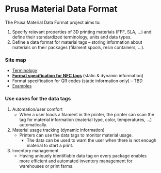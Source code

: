 # Prusa Material Data Format

The Prusa Material Data Format project aims to:

1. Specify relevant properties of 3D printing materials (FFF, SLA, ...) and define their standardized terminology, units and data types.
1. Define a data format for material tags – storing information about materials on their packages (filament spools, resin containers, ...).

### Site map

* [Terminology](terminology.md)
* [**Format specification for NFC tags**](nfc_data_format.md) (static & dynamic information)
* Format specification for QR codes (static information only) – TBD
* [Examples](examples.md)

### Use cases for the data tags

1. Automation/user comfort
	 - When a user loads a filament in the printer, the printer can scan the tag for material information (material type, color, temperatures, ...) automatically.
2. Material usage tracking (dynamic information)
	 - Printers can use the data tags to monitor material usage.
	 	- The data can be used to warn the user when there is not enough material to start a print.
3. Inventory management
	 - Having uniquely identifiable data tag on every package enables more efficient and automated inventory management for warehouses or print farms.
